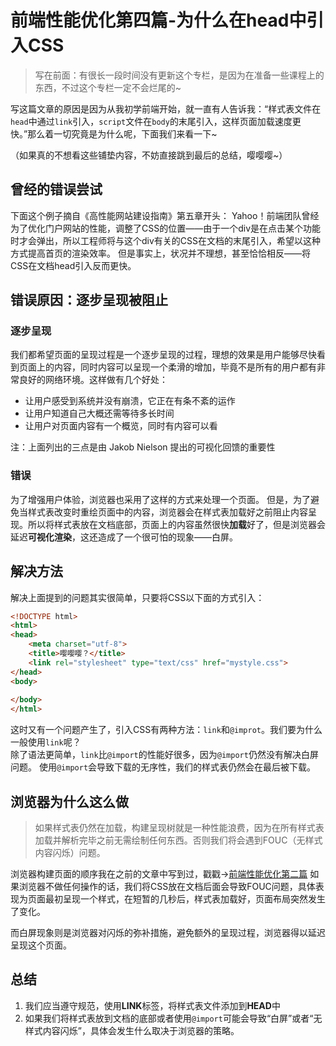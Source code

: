 
# 前端性能优化第四篇-为什么在head中引入CSS

> 写在前面：有很长一段时间没有更新这个专栏，是因为在准备一些课程上的东西，不过这个专栏一定不会烂尾的~

写这篇文章的原因是因为从我初学前端开始，就一直有人告诉我：“样式表文件在`head`中通过`link`引入，`script`文件在`body`的末尾引入，这样页面加载速度更快。”那么着一切究竟是为什么呢，下面我们来看一下~

（如果真的不想看这些铺垫内容，不妨直接跳到最后的总结，嘤嘤嘤~）

## 曾经的错误尝试
下面这个例子摘自《高性能网站建设指南》第五章开头：
Yahoo！前端团队曾经为了优化门户网站的性能，调整了CSS的位置——由于一个div是在点击某个功能时才会弹出，所以工程师将与这个div有关的CSS在文档的末尾引入，希望以这种方式提高首页的渲染效率。
但是事实上，状况并不理想，甚至恰恰相反——将CSS在文档head引入反而更快。
## 错误原因：逐步呈现被阻止
### 逐步呈现
我们都希望页面的呈现过程是一个逐步呈现的过程，理想的效果是用户能够尽快看到页面上的内容，同时内容可以呈现一个柔滑的增加，毕竟不是所有的用户都有非常良好的网络环境。这样做有几个好处：

- 让用户感受到系统并没有崩溃，它正在有条不紊的运作
- 让用户知道自己大概还需等待多长时间
- 让用户对页面内容有一个概览，同时有内容可以看

注：上面列出的三点是由 Jakob Nielson 提出的可视化回馈的重要性
### 错误
为了增强用户体验，浏览器也采用了这样的方式来处理一个页面。
但是，为了避免当样式表改变时重绘页面中的内容，浏览器会在样式表加载好之前阻止内容呈现。所以将样式表放在文档底部，页面上的内容虽然很快**加载**好了，但是浏览器会延迟**可视化渲染**，这还造成了一个很可怕的现象——白屏。

## 解决方法
解决上面提到的问题其实很简单，只要将CSS以下面的方式引入：
```html
<!DOCTYPE html>
<html>
<head>
	<meta charset="utf-8">
	<title>嘤嘤嘤？</title>
	<link rel="stylesheet" type="text/css" href="mystyle.css">
</head>
<body>
    
</body>
</html>
```
这时又有一个问题产生了，引入CSS有两种方法：`link`和`@improt`。我们要为什么一般使用`link`呢？     
除了语法更简单，`link`比`@import`的性能好很多，因为`@import`仍然没有解决白屏问题。
使用`@import`会导致下载的无序性，我们的样式表仍然会在最后被下载。
## 浏览器为什么这么做
> 如果样式表仍然在加载，构建呈现树就是一种性能浪费，因为在所有样式表加载并解析完毕之前无需绘制任何东西。否则我们将会遇到FOUC（无样式内容闪烁）问题。

浏览器构建页面的顺序我在之前的文章中写到过，戳戳->[前端性能优化第二篇](https://blog.csdn.net/github_39457740/article/details/80697345)
如果浏览器不做任何操作的话，我们将CSS放在文档后面会导致FOUC问题，具体表现为页面最初呈现一个样式，在短暂的几秒后，样式表加载好，页面布局突然发生了变化。

而白屏现象则是浏览器对闪烁的弥补措施，避免额外的呈现过程，浏览器得以延迟呈现这个页面。

## 总结
1. 我们应当遵守规范，使用**LINK**标签，将样式表文件添加到**HEAD**中
2. 如果我们将样式表放到文档的底部或者使用`@import`可能会导致“白屏”或者“无样式内容闪烁”，具体会发生什么取决于浏览器的策略。